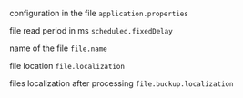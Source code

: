 configuration in the file
`application.properties`

file read period in ms
`scheduled.fixedDelay`

name of the file
`file.name`

file location
`file.localization`

files localization after processing
`file.buckup.localization`
